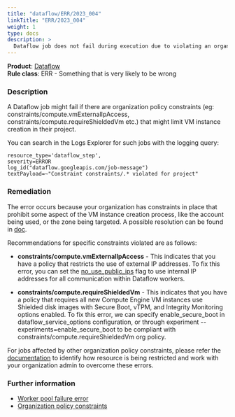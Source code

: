 ```yaml
---
title: "dataflow/ERR/2023_004"
linkTitle: "ERR/2023_004"
weight: 1
type: docs
description: >
  Dataflow job does not fail during execution due to violating an organization policy constraint in project
---
```


**Product**: [Dataflow](https://cloud.google.com/dataflow)\
**Rule class**: ERR - Something that is very likely to be wrong

### Description

A Dataflow job might fail if there are organization policy constraints (eg: constraints/compute.vmExternalIpAccess, constraints/compute.requireShieldedVm etc.)
that might limit VM instance creation in their project.

You can search in the Logs Explorer for such jobs with the logging query:
```
resource_type='dataflow_step',
severity=ERROR
log_id("dataflow.googleapis.com/job-message")
textPayload=~"Constraint constraints/.* violated for project"
```

### Remediation
The error occurs because your organization has constraints in place that prohibit some aspect of the VM instance creation process, like the account being used, or the zone being targeted. A possible resolution can be found in [doc](https://cloud.google.com/dataflow/docs/guides/common-errors#worker-pool-failure).

Recommendations for specific constraints violated are as follows:

- **constraints/compute.vmExternalIpAccess** - This indicates that you have a policy that restricts the use of external IP addresses. To fix this error, you can set the [no_use_public_ips](https://cloud.google.com/dataflow/docs/reference/pipeline-options#:~:text=in%20Flex%20Templates.-,no_use_public_ips,-Command%2Dline%20flag) flag to use internal IP addresses for all communication within Dataflow workers.

- **constraints/compute.requireShieldedVm** - This indicates that you have a policy that requires all new Compute Engine VM instances use Shielded disk images with Secure Boot, vTPM, and Integrity Monitoring options enabled. To fix this error, we can specify enable_secure_boot in dataflow_service_options configuration, or through experiment --experiments=enable_secure_boot to be compliant with constraints/compute.requireShieldedVm org policy.

For jobs affected by other organization policy constraints, please refer the [documentation](https://cloud.google.com/resource-manager/docs/organization-policy/org-policy-constraints) to identify how resource is being restricted and work with your organization admin to overcome these errors.

### Further information

- [Worker pool failure error](https://cloud.google.com/dataflow/docs/guides/common-errors#worker-pool-failure)
- [Organization policy constraints](https://cloud.google.com/resource-manager/docs/organization-policy/org-policy-constraints)
